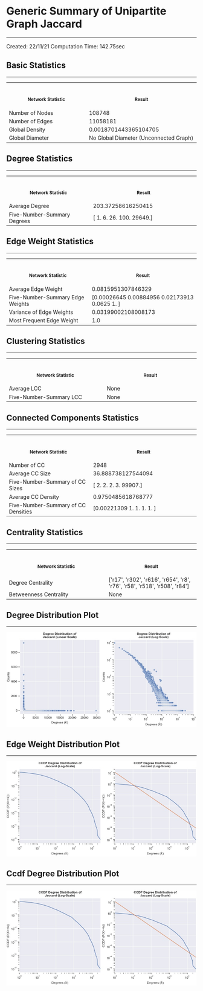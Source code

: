 # Generic Summary of Unipartite Graph **Jaccard**
---
Created: 22/11/21
Computation Time: 142.75sec

## Basic Statistics
---
<table>
<tr><th align="center"><img width="441" height="1"><p><small>Network Statistic</small></p></th><th align="center"><img width="441" height="1"><p><small>Result</small></p></th></tr>
<tr><td>Number of Nodes</td><td>108748</td></tr>
<tr><td>Number of Edges</td><td>11058181</td></tr>
<tr><td>Global Density</td><td>0.0018701443365104705</td></tr>
<tr><td>Global Diameter</td><td>No Global Diameter (Unconnected Graph)</td></tr>
</table>

## Degree Statistics
---
<table>
<tr><th align="center"><img width="441" height="1"><p><small>Network Statistic</small></p></th><th align="center"><img width="441" height="1"><p><small>Result</small></p></th></tr>
<tr><td>Average Degree</td><td>203.37258616250415</td></tr>
<tr><td>Five-Number-Summary Degrees</td><td>[    1.     6.    26.   100. 29649.]</td></tr>
</table>

## Edge Weight Statistics
---
<table>
<tr><th align="center"><img width="441" height="1"><p><small>Network Statistic</small></p></th><th align="center"><img width="441" height="1"><p><small>Result</small></p></th></tr>
<tr><td>Average Edge Weight</td><td>0.0815951307846329</td></tr>
<tr><td>Five-Number-Summary Edge Weights</td><td>[0.00026645 0.00884956 0.02173913 0.0625     1.        ]</td></tr>
<tr><td>Variance of Edge Weights</td><td>0.03199002108008173</td></tr>
<tr><td>Most Frequent Edge Weight</td><td>1.0</td></tr>
</table>

## Clustering Statistics
---
<table>
<tr><th align="center"><img width="441" height="1"><p><small>Network Statistic</small></p></th><th align="center"><img width="441" height="1"><p><small>Result</small></p></th></tr>
<tr><td>Average LCC</td><td>None</td></tr>
<tr><td>Five-Number-Summary LCC</td><td>None</td></tr>
</table>

## Connected Components Statistics
---
<table>
<tr><th align="center"><img width="441" height="1"><p><small>Network Statistic</small></p></th><th align="center"><img width="441" height="1"><p><small>Result</small></p></th></tr>
<tr><td>Number of CC</td><td>2948</td></tr>
<tr><td>Average CC Size</td><td>36.888738127544094</td></tr>
<tr><td>Five-Number-Summary of CC Sizes</td><td>[    2.     2.     2.     3. 99907.]</td></tr>
<tr><td>Average CC Density</td><td>0.9750485618768777</td></tr>
<tr><td>Five-Number-Summary of CC Densities</td><td>[0.00221309 1.         1.         1.         1.        ]</td></tr>
</table>

## Centrality Statistics
---
<table>
<tr><th align="center"><img width="441" height="1"><p><small>Network Statistic</small></p></th><th align="center"><img width="441" height="1"><p><small>Result</small></p></th></tr>
<tr><td>Degree Centrality</td><td>['r17', 'r302', 'r616', 'r654', 'r8', 'r76', 'r58', 'r518', 'r508', 'r84']</td></tr>
<tr><td>Betweenness Centrality</td><td>None</td></tr>
</table>

## Degree Distribution Plot
---
![image](data/graph_summaries/projections/jaccard/assets/degree_distribution.jpg)

## Edge Weight Distribution Plot
---
![image](data/graph_summaries/projections/jaccard/assets/edge_weight_distribution.jpg)

## Ccdf Degree Distribution Plot
---
![image](data/graph_summaries/projections/jaccard/assets/ccdf_degree_distribution.jpg)

